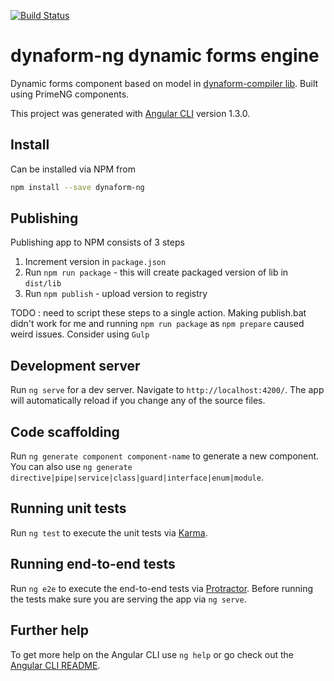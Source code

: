 [![Build Status](https://travis-ci.org/teraxas/dform-dynaform-ng.svg?branch=master)](https://travis-ci.org/teraxas/dform-dynaform-ng)

# dynaform-ng dynamic forms engine

Dynamic forms component based on model in [dynaform-compiler lib](https://bitbucket.org/teraxas/dynaform-ng-compiler).
Built using PrimeNG components.

This project was generated with [Angular CLI](https://github.com/angular/angular-cli) version 1.3.0.

## Install

Can be installed via NPM from

```bash
npm install --save dynaform-ng
```

## Publishing

Publishing app to NPM consists of 3 steps

1. Increment version in ```package.json```
2. Run ```npm run package``` - this will create packaged version of lib in ```dist/lib```
3. Run ```npm publish``` - upload version to registry

TODO : need to script these steps to a single action.
Making publish.bat didn't work for me and running ```npm run package``` as ```npm prepare``` caused weird issues.
Consider using ```Gulp```

## Development server

Run `ng serve` for a dev server. Navigate to `http://localhost:4200/`. The app will automatically reload if you change any of the source files.

## Code scaffolding

Run `ng generate component component-name` to generate a new component. You can also use `ng generate directive|pipe|service|class|guard|interface|enum|module`.

## Running unit tests

Run `ng test` to execute the unit tests via [Karma](https://karma-runner.github.io).

## Running end-to-end tests

Run `ng e2e` to execute the end-to-end tests via [Protractor](http://www.protractortest.org/).
Before running the tests make sure you are serving the app via `ng serve`.

## Further help

To get more help on the Angular CLI use `ng help` or go check out the [Angular CLI README](https://github.com/angular/angular-cli/blob/master/README.md).
